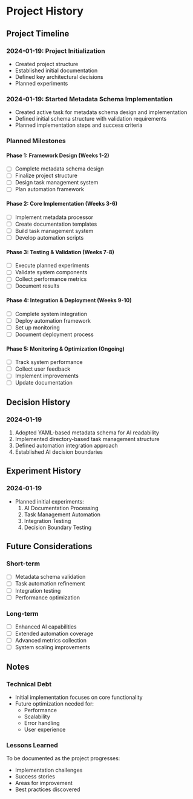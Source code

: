 # Project History

## Project Timeline

### 2024-01-19: Project Initialization
- Created project structure
- Established initial documentation
- Defined key architectural decisions
- Planned experiments

### 2024-01-19: Started Metadata Schema Implementation
- Created active task for metadata schema design and implementation
- Defined initial schema structure with validation requirements
- Planned implementation steps and success criteria

### Planned Milestones

#### Phase 1: Framework Design (Weeks 1-2)
- [ ] Complete metadata schema design
- [ ] Finalize project structure
- [ ] Design task management system
- [ ] Plan automation framework

#### Phase 2: Core Implementation (Weeks 3-6)
- [ ] Implement metadata processor
- [ ] Create documentation templates
- [ ] Build task management system
- [ ] Develop automation scripts

#### Phase 3: Testing & Validation (Weeks 7-8)
- [ ] Execute planned experiments
- [ ] Validate system components
- [ ] Collect performance metrics
- [ ] Document results

#### Phase 4: Integration & Deployment (Weeks 9-10)
- [ ] Complete system integration
- [ ] Deploy automation framework
- [ ] Set up monitoring
- [ ] Document deployment process

#### Phase 5: Monitoring & Optimization (Ongoing)
- [ ] Track system performance
- [ ] Collect user feedback
- [ ] Implement improvements
- [ ] Update documentation

## Decision History

### 2024-01-19
1. Adopted YAML-based metadata schema for AI readability
2. Implemented directory-based task management structure
3. Defined automation integration approach
4. Established AI decision boundaries

## Experiment History

### 2024-01-19
- Planned initial experiments:
  1. AI Documentation Processing
  2. Task Management Automation
  3. Integration Testing
  4. Decision Boundary Testing

## Future Considerations

### Short-term
- [ ] Metadata schema validation
- [ ] Task automation refinement
- [ ] Integration testing
- [ ] Performance optimization

### Long-term
- [ ] Enhanced AI capabilities
- [ ] Extended automation coverage
- [ ] Advanced metrics collection
- [ ] System scaling improvements

## Notes

### Technical Debt
- Initial implementation focuses on core functionality
- Future optimization needed for:
  - Performance
  - Scalability
  - Error handling
  - User experience

### Lessons Learned
To be documented as the project progresses:
- Implementation challenges
- Success stories
- Areas for improvement
- Best practices discovered
